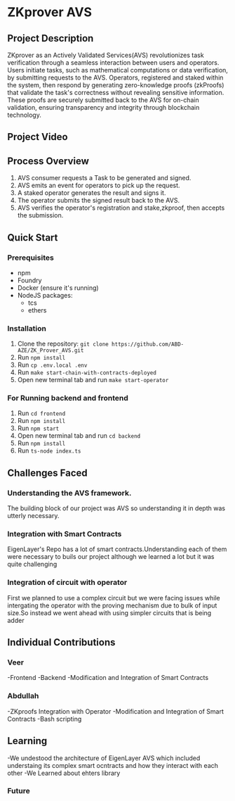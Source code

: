# ZKprover AVS

## Project Description

ZKprover as an Actively Validated Services(AVS) revolutionizes task verification through a seamless interaction between users and operators. Users initiate tasks, such as mathematical computations or data verification, by submitting requests to the AVS. Operators, registered and staked within the system, then respond by generating zero-knowledge proofs (zkProofs) that validate the task's correctness without revealing sensitive information. These proofs are securely submitted back to the AVS for on-chain validation, ensuring transparency and integrity through blockchain technology.

## Project Video

## Process Overview

1. AVS consumer requests a Task to be generated and signed.
2. AVS emits an event for operators to pick up the request.
3. A staked operator generates the result and signs it.
4. The operator submits the signed result back to the AVS.
5. AVS verifies the operator's registration and stake,zkproof, then accepts the submission.

## Quick Start

### Prerequisites

- npm
- Foundry
- Docker (ensure it's running)
- NodeJS packages:
  - tcs
  - ethers

### Installation

1. Clone the repository: `git clone https://github.com/ABD-AZE/ZK_Prover_AVS.git `
2. Run `npm install`
3. Run `cp .env.local .env`
4. Run `make start-chain-with-contracts-deployed`
5. Open new terminal tab and run `make start-operator`

### For Running backend and frontend

1. Run `cd frontend`
2. Run `npm install`
3. Run `npm start`
4. Open new terminal tab and run `cd backend`
5. Run `npm install`
6. Run `ts-node index.ts`

## Challenges Faced
### Understanding the AVS framework.
The building block of our project was AVS so understanding it in depth was utterly necessary.
### Integration with Smart Contracts
EigenLayer's Repo has a lot of smart contracts.Understanding each of them were necessary to buils our project although we learned a lot but it was quite challenging
### Integration of circuit with operator
First we planned to use a complex circuit but we were facing issues while intergating the operator with the proving mechanism due to bulk of input size.So instead we went ahead with using simpler circuits that is being adder


## Individual Contributions

### Veer
-Frontend
-Backend
-Modification and Integration of Smart Contracts

### Abdullah
-ZKproofs Integration with Operator
-Modification and Integration of Smart Contracts
-Bash scripting

## Learning
-We undestood the architecture of EigenLayer AVS which included understaing its complex smart ocntracts and how they interact with each other
-We Learned about ehters library 

### Future 
